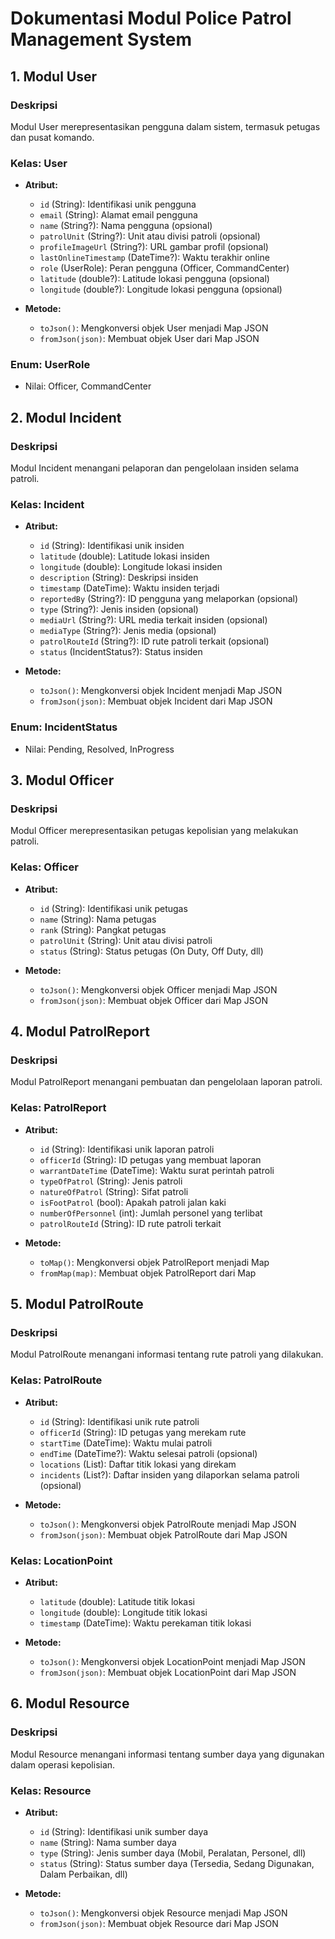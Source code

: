 # Dokumentasi Modul Police Patrol Management System

## 1. Modul User

### Deskripsi
Modul User merepresentasikan pengguna dalam sistem, termasuk petugas dan pusat komando.

### Kelas: User
- **Atribut:**
  - `id` (String): Identifikasi unik pengguna
  - `email` (String): Alamat email pengguna
  - `name` (String?): Nama pengguna (opsional)
  - `patrolUnit` (String?): Unit atau divisi patroli (opsional)
  - `profileImageUrl` (String?): URL gambar profil (opsional)
  - `lastOnlineTimestamp` (DateTime?): Waktu terakhir online
  - `role` (UserRole): Peran pengguna (Officer, CommandCenter)
  - `latitude` (double?): Latitude lokasi pengguna (opsional)
  - `longitude` (double?): Longitude lokasi pengguna (opsional)

- **Metode:**
  - `toJson()`: Mengkonversi objek User menjadi Map JSON
  - `fromJson(json)`: Membuat objek User dari Map JSON

### Enum: UserRole
- Nilai: Officer, CommandCenter

## 2. Modul Incident

### Deskripsi
Modul Incident menangani pelaporan dan pengelolaan insiden selama patroli.

### Kelas: Incident
- **Atribut:**
  - `id` (String): Identifikasi unik insiden
  - `latitude` (double): Latitude lokasi insiden
  - `longitude` (double): Longitude lokasi insiden
  - `description` (String): Deskripsi insiden
  - `timestamp` (DateTime): Waktu insiden terjadi
  - `reportedBy` (String?): ID pengguna yang melaporkan (opsional)
  - `type` (String?): Jenis insiden (opsional)
  - `mediaUrl` (String?): URL media terkait insiden (opsional)
  - `mediaType` (String?): Jenis media (opsional)
  - `patrolRouteId` (String?): ID rute patroli terkait (opsional)
  - `status` (IncidentStatus?): Status insiden

- **Metode:**
  - `toJson()`: Mengkonversi objek Incident menjadi Map JSON
  - `fromJson(json)`: Membuat objek Incident dari Map JSON

### Enum: IncidentStatus
- Nilai: Pending, Resolved, InProgress

## 3. Modul Officer

### Deskripsi
Modul Officer merepresentasikan petugas kepolisian yang melakukan patroli.

### Kelas: Officer
- **Atribut:**
  - `id` (String): Identifikasi unik petugas
  - `name` (String): Nama petugas
  - `rank` (String): Pangkat petugas
  - `patrolUnit` (String): Unit atau divisi patroli
  - `status` (String): Status petugas (On Duty, Off Duty, dll)

- **Metode:**
  - `toJson()`: Mengkonversi objek Officer menjadi Map JSON
  - `fromJson(json)`: Membuat objek Officer dari Map JSON

## 4. Modul PatrolReport

### Deskripsi
Modul PatrolReport menangani pembuatan dan pengelolaan laporan patroli.

### Kelas: PatrolReport
- **Atribut:**
  - `id` (String): Identifikasi unik laporan patroli
  - `officerId` (String): ID petugas yang membuat laporan
  - `warrantDateTime` (DateTime): Waktu surat perintah patroli
  - `typeOfPatrol` (String): Jenis patroli
  - `natureOfPatrol` (String): Sifat patroli
  - `isFootPatrol` (bool): Apakah patroli jalan kaki
  - `numberOfPersonnel` (int): Jumlah personel yang terlibat
  - `patrolRouteId` (String): ID rute patroli terkait

- **Metode:**
  - `toMap()`: Mengkonversi objek PatrolReport menjadi Map
  - `fromMap(map)`: Membuat objek PatrolReport dari Map

## 5. Modul PatrolRoute

### Deskripsi
Modul PatrolRoute menangani informasi tentang rute patroli yang dilakukan.

### Kelas: PatrolRoute
- **Atribut:**
  - `id` (String): Identifikasi unik rute patroli
  - `officerId` (String): ID petugas yang merekam rute
  - `startTime` (DateTime): Waktu mulai patroli
  - `endTime` (DateTime?): Waktu selesai patroli (opsional)
  - `locations` (List<LocationPoint>): Daftar titik lokasi yang direkam
  - `incidents` (List<Incident>?): Daftar insiden yang dilaporkan selama patroli (opsional)

- **Metode:**
  - `toJson()`: Mengkonversi objek PatrolRoute menjadi Map JSON
  - `fromJson(json)`: Membuat objek PatrolRoute dari Map JSON

### Kelas: LocationPoint
- **Atribut:**
  - `latitude` (double): Latitude titik lokasi
  - `longitude` (double): Longitude titik lokasi
  - `timestamp` (DateTime): Waktu perekaman titik lokasi

- **Metode:**
  - `toJson()`: Mengkonversi objek LocationPoint menjadi Map JSON
  - `fromJson(json)`: Membuat objek LocationPoint dari Map JSON

## 6. Modul Resource

### Deskripsi
Modul Resource menangani informasi tentang sumber daya yang digunakan dalam operasi kepolisian.

### Kelas: Resource
- **Atribut:**
  - `id` (String): Identifikasi unik sumber daya
  - `name` (String): Nama sumber daya
  - `type` (String): Jenis sumber daya (Mobil, Peralatan, Personel, dll)
  - `status` (String): Status sumber daya (Tersedia, Sedang Digunakan, Dalam Perbaikan, dll)

- **Metode:**
  - `toJson()`: Mengkonversi objek Resource menjadi Map JSON
  - `fromJson(json)`: Membuat objek Resource dari Map JSON

